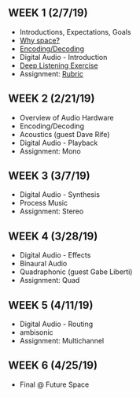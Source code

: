 ## WEEK 1 (2/7/19)

* Introductions, Expectations, Goals
* [Why space?](./modules/why_space.md)
* [Encoding/Decoding](./modules/endcoding_decoding.md)
* Digital Audio - Introduction
* [Deep Listening Exercise](./activies/rhythm_circle.md)
* Assignment: [Rubric](./assignments/rubric.md)

## WEEK 2 (2/21/19)

* Overview of Audio Hardware
* Encoding/Decoding
* Acoustics (guest Dave Rife)
* Digital Audio - Playback
* Assignment: Mono

## WEEK 3 (3/7/19)

* Digital Audio - Synthesis
* Process Music
* Assignment: Stereo

## WEEK 4 (3/28/19)

* Digital Audio - Effects
* Binaural Audio
* Quadraphonic (guest Gabe Liberti)
* Assignment: Quad

## WEEK 5 (4/11/19)

* Digital Audio - Routing
* ambisonic
* Assignment: Multichannel

## WEEK 6 (4/25/19)

* Final @ Future Space

